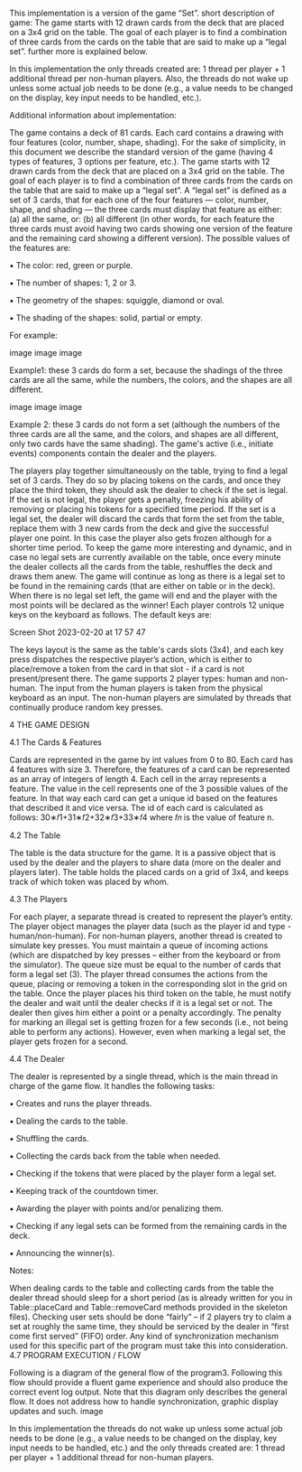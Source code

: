 This implementation is a version of the game “Set”. short description of game: The game starts with 12 drawn cards from the deck that are placed on a 3x4 grid on the table. The goal of each player is to find a combination of three cards from the cards on the table that are said to make up a “legal set”. further more is explained below.

In this implementation the only threads created are: 1 thread per player + 1 additional thread per non-human players. Also, the threads do not wake up unless some actual job needs to be done (e.g., a value needs to be changed on the display, key input needs to be handled, etc.).

Additional information about implementation:


The game contains a deck of 81 cards. Each card contains a drawing with four features (color, number, shape, shading). For the sake of simplicity, in this document we describe the standard version of the game (having 4 types of features, 3 options per feature, etc.). The game starts with 12 drawn cards from the deck that are placed on a 3x4 grid on the table. The goal of each player is to find a combination of three cards from the cards on the table that are said to make up a “legal set”. A “legal set” is defined as a set of 3 cards, that for each one of the four features — color, number, shape, and shading — the three cards must display that feature as either: (a) all the same, or: (b) all different (in other words, for each feature the three cards must avoid having two cards showing one version of the feature and the remaining card showing a different version). The possible values of the features are:

▪ The color: red, green or purple.

▪ The number of shapes: 1, 2 or 3.

▪ The geometry of the shapes: squiggle, diamond or oval.

▪ The shading of the shapes: solid, partial or empty.

For example:

image image image

Example1: these 3 cards do form a set, because the shadings of the three cards are all the same, while the numbers, the colors, and the shapes are all different.

image image image

Example 2: these 3 cards do not form a set (although the numbers of the three cards are all the same, and the colors, and shapes are all different, only two cards have the same shading). The game's active (i.e., initiate events) components contain the dealer and the players.

The players play together simultaneously on the table, trying to find a legal set of 3 cards. They do so by placing tokens on the cards, and once they place the third token, they should ask the dealer to check if the set is legal. If the set is not legal, the player gets a penalty, freezing his ability of removing or placing his tokens for a specified time period. If the set is a legal set, the dealer will discard the cards that form the set from the table, replace them with 3 new cards from the deck and give the successful player one point. In this case the player also gets frozen although for a shorter time period. To keep the game more interesting and dynamic, and in case no legal sets are currently available on the table, once every minute the dealer collects all the cards from the table, reshuffles the deck and draws them anew. The game will continue as long as there is a legal set to be found in the remaining cards (that are either on table or in the deck). When there is no legal set left, the game will end and the player with the most points will be declared as the winner! Each player controls 12 unique keys on the keyboard as follows. The default keys are:

Screen Shot 2023-02-20 at 17 57 47

The keys layout is the same as the table's cards slots (3x4), and each key press dispatches the respective player’s action, which is either to place/remove a token from the card in that slot - if a card is not present/present there. The game supports 2 player types: human and non-human. The input from the human players is taken from the physical keyboard as an input. The non-human players are simulated by threads that continually produce random key presses.

4 THE GAME DESIGN

4.1 The Cards & Features

Cards are represented in the game by int values from 0 to 80. Each card has 4 features with size 3. Therefore, the features of a card can be represented as an array of integers of length 4. Each cell in the array represents a feature. The value in the cell represents one of the 3 possible values of the feature. In that way each card can get a unique id based on the features that described it and vice versa. The id of each card is calculated as follows: 30∗𝑓1+31∗𝑓2+32∗𝑓3+33∗𝑓4 where 𝑓𝑛 is the value of feature n.

4.2 The Table

The table is the data structure for the game. It is a passive object that is used by the dealer and the players to share data (more on the dealer and players later). The table holds the placed cards on a grid of 3x4, and keeps track of which token was placed by whom.

4.3 The Players

For each player, a separate thread is created to represent the player’s entity. The player object manages the player data (such as the player id and type - human/non-human). For non-human players, another thread is created to simulate key presses. You must maintain a queue of incoming actions (which are dispatched by key presses – either from the keyboard or from the simulator). The queue size must be equal to the number of cards that form a legal set (3). The player thread consumes the actions from the queue, placing or removing a token in the corresponding slot in the grid on the table. Once the player places his third token on the table, he must notify the dealer and wait until the dealer checks if it is a legal set or not. The dealer then gives him either a point or a penalty accordingly. The penalty for marking an illegal set is getting frozen for a few seconds (i.e., not being able to perform any actions). However, even when marking a legal set, the player gets frozen for a second.

4.4 The Dealer

The dealer is represented by a single thread, which is the main thread in charge of the game flow. It handles the following tasks:

▪ Creates and runs the player threads.

▪ Dealing the cards to the table.

▪ Shuffling the cards.

▪ Collecting the cards back from the table when needed.

▪ Checking if the tokens that were placed by the player form a legal set.

▪ Keeping track of the countdown timer.

▪ Awarding the player with points and/or penalizing them.

▪ Checking if any legal sets can be formed from the remaining cards in the deck.

▪ Announcing the winner(s).

Notes:

When dealing cards to the table and collecting cards from the table the dealer thread should sleep for a short period (as is already written for you in Table::placeCard and Table::removeCard methods provided in the skeleton files).
Checking user sets should be done “fairly” – if 2 players try to claim a set at roughly the same time, they should be serviced by the dealer in “first come first served” (FIFO) order. Any kind of synchronization mechanism used for this specific part of the program must take this into consideration.
4.7 PROGRAM EXECUTION / FLOW

Following is a diagram of the general flow of the program3. Following this flow should provide a fluent game experience and should also produce the correct event log output. Note that this diagram only describes the general flow. It does not address how to handle synchronization, graphic display updates and such. image

In this implementation the threads do not wake up unless some actual job needs to be done (e.g., a value needs to be changed on the display, key input needs to be handled, etc.) and the only threads created are: 1 thread per player + 1 additional thread for non-human players.

